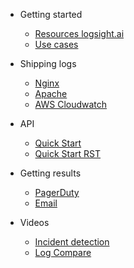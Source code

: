 <!-- docs/_sidebar.md -->

- Getting started
    - [Resources logsight.ai](/)
    - [Use cases](/file2.md)
  
- Shipping logs
    - [Nginx](/sidebarItems/file1.md)
    - [Apache](/sidebarItems/file2.md)
    - [AWS Cloudwatch](/sidebarItems/file2.md)
  
- API
    - [Quick Start](/API/quick_start.md)
    - [Quick Start RST](/API/quick_start.rst)
    
- Getting results
    - [PagerDuty](/sidebarItems/file1.md)
    - [Email](/sidebarItems/file2.md)

- Videos
    - [Incident detection](/sidebarItems/file1.md)
    - [Log Compare](/sidebarItems/file2.md)
